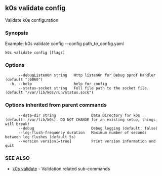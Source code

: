 ## k0s validate config

Validate k0s configuration

### Synopsis

Example:
   k0s validate config --config path_to_config.yaml

```
k0s validate config [flags]
```

### Options

```
      --debugListenOn string   Http listenOn for Debug pprof handler (default ":6060")
  -h, --help                   help for config
      --status-socket string   Full file path to the socket file. (default "/var/lib/k0s/run/status.sock")
```

### Options inherited from parent commands

```
      --data-dir string                Data Directory for k0s (default: /var/lib/k0s). DO NOT CHANGE for an existing setup, things will break!
      --debug                          Debug logging (default: false)
      --log-flush-frequency duration   Maximum number of seconds between log flushes (default 5s)
      --version version[=true]         Print version information and quit
```

### SEE ALSO

* [k0s validate](k0s_validate.md)	 - Validation related sub-commands

